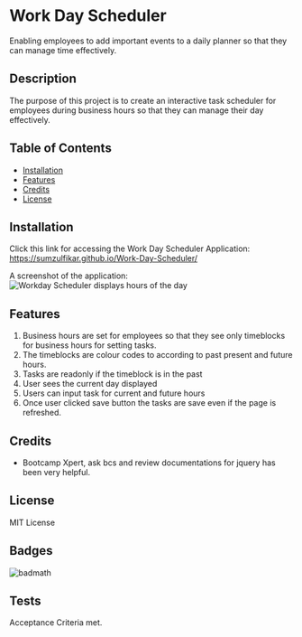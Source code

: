 # Work Day Scheduler
Enabling employees  to add important events to a daily planner so that they can manage time effectively.


## Description

The purpose of this project is to create an interactive task scheduler for employees during business hours so that they can manage their day effectively.



## Table of Contents 

- [Installation](#installation)
- [Features](#features)
- [Credits](#credits)
- [License](#license)

## Installation

Click this link for accessing the Work Day Scheduler Application:
https://sumzulfikar.github.io/Work-Day-Scheduler/

A screenshot of the application:
![Workday Scheduler displays hours of the day]()




## Features

1. Business hours are set for employees so that they see only timeblocks for business hours for setting tasks.
2. The timeblocks are colour codes to according to past present and future hours.
3. Tasks are readonly if the timeblock is in the past
4. User sees the current day displayed
5. Users can input task for current and future hours
6. Once user clicked save button the tasks are save even if the page is refreshed.



## Credits

- Bootcamp Xpert, ask bcs and review documentations for jquery  has been very helpful. 

## License

MIT License

## Badges

![badmath](https://github.com/sumzulfikar?tab=achievements)


## Tests

Acceptance Criteria met.
